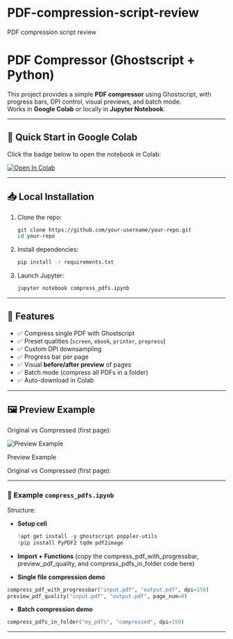 # PDF-compression-script-review
PDF compression script review


# PDF Compressor (Ghostscript + Python)

This project provides a simple **PDF compressor** using Ghostscript, with progress bars, DPI control, visual previews, and batch mode.  
Works in **Google Colab** or locally in **Jupyter Notebook**.

---

## 🚀 Quick Start in Google Colab

Click the badge below to open the notebook in Colab:

[![Open In Colab](https://colab.research.google.com/assets/colab-badge.svg)](https://colab.research.google.com/github/your-username/your-repo/blob/main/compress_pdfs.ipynb)

---

## 📥 Local Installation

1. Clone the repo:
   ```bash
   git clone https://github.com/your-username/your-repo.git
   cd your-repo
   ```

2. Install dependencies:
   ```bash
   pip install -r requirements.txt
   ```

3. Launch Jupyter:
   ```bash
   jupyter notebook compress_pdfs.ipynb
   ```

---

## 📌 Features

- ✅ Compress single PDF with Ghostscript  
- ✅ Preset qualities (`screen`, `ebook`, `printer`, `prepress`)  
- ✅ Custom DPI downsampling  
- ✅ Progress bar per page  
- ✅ Visual **before/after preview** of pages  
- ✅ Batch mode (compress all PDFs in a folder)  
- ✅ Auto-download in Colab  

---

## 🖼 Preview Example

Original vs Compressed (first page):

![Preview Example](example_preview.png)

Preview Example

Original vs Compressed (first page):


---

### 📌 Example `compress_pdfs.ipynb`

Structure:

- **Setup cell**
  ```python
  !apt-get install -y ghostscript poppler-utils
  !pip install PyPDF2 tqdm pdf2image
  ```

- **Import + Functions**
(copy the compress_pdf_with_progressbar, preview_pdf_quality, and compress_pdfs_in_folder code here)

- **Single file compression demo** 
 ```python
compress_pdf_with_progressbar("input.pdf", "output.pdf", dpi=150)
preview_pdf_quality("input.pdf", "output.pdf", page_num=0)
```

- **Batch compression demo**
 ```python
compress_pdfs_in_folder("my_pdfs", "compressed", dpi=150)
```
---
